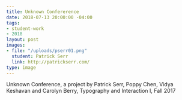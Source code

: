 ```yaml
---
title: Unknown Confererence
date: 2018-07-13 20:00:00 -04:00
tags:
- student-work
- 2018
layout: post
images:
- file: "/uploads/pserr01.png"
  student: Patrick Serr
  link: http://patrickserr.com/
type: image
---
```


Unknown Conference, a project by Patrick Serr, Poppy Chen, Vidya Keshavan and Carolyn Berry, Typography and Interaction I, Fall 2017
